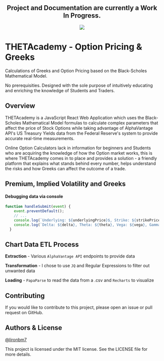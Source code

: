 <h2 align="center"> Project and Documentation are currently a Work In Progress. </h2>
<p align="center"><img src="https://i.imgur.com/keFsA2M.png" /></p>

# THETAcademy - Option Pricing & Greeks

Calculations of Greeks and Option Pricing based on the Black-Scholes Mathematical Model. 

No prerequisities. Designed with the sole purpose of intuitively educating and enriching the knowledge of Students and Traders.


## Overview

THETAcademy is a JavaScript React Web Application which uses the Black-Scholes Mathematical Model formulas to calculate complex parameters that affect the price of Stock Options while taking advantage of AlphaVantage API's US Treasury Yields data from the Federal Reserve's system to provide accurate real-time measurements.

Online Option Calculators lack in information for beginners and Students who are acquiring the knowledge of how the Option market works, this is where THETAcademy comes in to place and provides a solution - a friendly platform that explains what stands behind every number, helps understand the risks and how Greeks can affect the outcome of a trade.


## Premium, Implied Volatility and Greeks

#### Debugging data via console
```javascript
function handleSubmit(event) {
    event.preventDefault();
    // ...
    console.log(`Underlying: ${underlyingPrice}$, Strike: ${strikePrice}$, Premium: ${optionPrice}$, DTE: ${timeToExpiration}, IV: ${impliedVolatility}%, Rate: ${riskFreeRate}%, Type: ${optionType.toUpperCase()}`)
    console.log(`Delta: ${delta}, Theta: ${theta}, Vega: ${vega}, Gamma: ${gamma}, Rho: ${rho}`)
  }
```


## Chart Data ETL Process

**Extraction** - Various `AlphaVantage API` endpoints to provide data

**Transformation** - I chose to use `JQ` and Regular Expressions to filter out unwanted data

**Loading** - `PapaParse` to read the data from a .csv and `Recharts` to visualize



## Contributing

If you would like to contribute to this project, please open an issue or pull request on GitHub.


## Authors & License

[@lironbm7](https://github.com/lironbm7)

This project is licensed under the MIT license. See the LICENSE file for more details.




